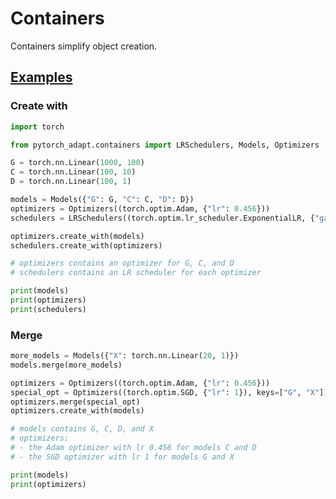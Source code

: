 # Containers

Containers simplify object creation. 

## [Examples](https://github.com/KevinMusgrave/pytorch-adapt/tree/main/examples/notebooks/docs_examples.ipynb)
### Create with
```python
import torch

from pytorch_adapt.containers import LRSchedulers, Models, Optimizers

G = torch.nn.Linear(1000, 100)
C = torch.nn.Linear(100, 10)
D = torch.nn.Linear(100, 1)

models = Models({"G": G, "C": C, "D": D})
optimizers = Optimizers((torch.optim.Adam, {"lr": 0.456}))
schedulers = LRSchedulers((torch.optim.lr_scheduler.ExponentialLR, {"gamma": 0.99}))

optimizers.create_with(models)
schedulers.create_with(optimizers)

# optimizers contains an optimizer for G, C, and D
# schedulers contains an LR scheduler for each optimizer

print(models)
print(optimizers)
print(schedulers)
```


### Merge
```python
more_models = Models({"X": torch.nn.Linear(20, 1)})
models.merge(more_models)

optimizers = Optimizers((torch.optim.Adam, {"lr": 0.456}))
special_opt = Optimizers((torch.optim.SGD, {"lr": 1}), keys=["G", "X"])
optimizers.merge(special_opt)
optimizers.create_with(models)

# models contains G, C, D, and X
# optimizers:
# - the Adam optimizer with lr 0.456 for models C and D
# - the SGD optimizer with lr 1 for models G and X

print(models)
print(optimizers)
```